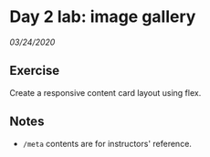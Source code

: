 # Day 2 lab: image gallery

_03/24/2020_

## Exercise

Create a responsive content card layout using flex.

## Notes
- ```/meta``` contents are for instructors' reference.
